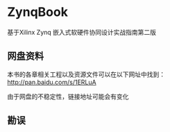 ZynqBook
========

基于Xilinx Zynq 嵌入式软硬件协同设计实战指南第二版

## 网盘资料
本书的各章相关工程以及资源文件可以在以下网址中找到：http://pan.baidu.com/s/1ERLuA 


由于网盘的不稳定性，链接地址可能会有变化
 
## 勘误

